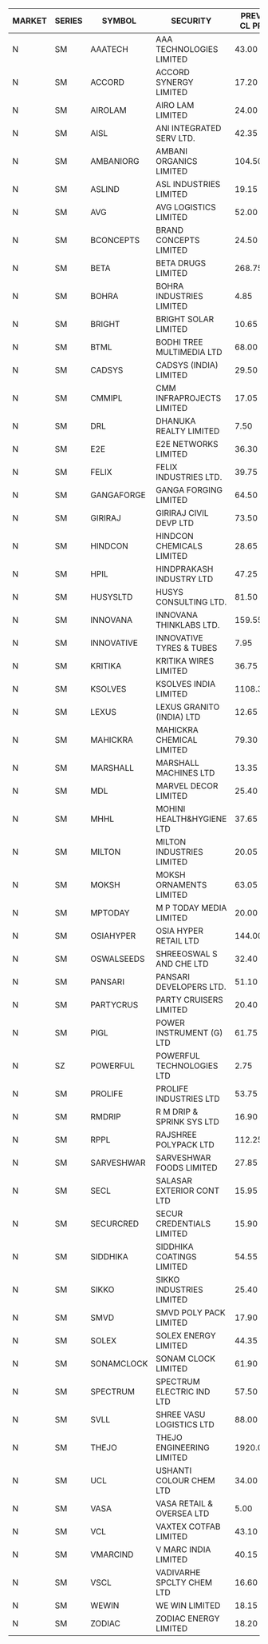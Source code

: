 


| MARKET | SERIES | SYMBOL | SECURITY | PREV CL PR | OPEN PRICE | HIGH PRICE | LOW PRICE | CLOSE PRICE | NET TRDVAL | NET TRDQTY | CORP IND | HI 52 WK | LO 52 WK |
| ----- | ----- | ----- | ----- | ----- | ----- | ----- | ----- | ----- | ----- | ----- | ----- | ----- | ----- |
| N | SM | AAATECH | AAA TECHNOLOGIES LIMITED | 43.00 | 44.00 | 44.00 | 44.00 | 44.00 | 132000.00 | 3000 |  | 51.00 | 42.00 |
| N | SM | ACCORD | ACCORD SYNERGY LIMITED | 17.20 | 16.35 | 16.35 | 16.35 | 16.35 | 130800.00 | 8000 |  | 27.00 | 10.25 |
| N | SM | AIROLAM | AIRO LAM LIMITED | 24.00 | 22.55 | 26.00 | 22.55 | 25.00 | 526650.00 | 21000 |  | 36.00 | 17.35 |
| N | SM | AISL | ANI INTEGRATED SERV LTD. | 42.35 | 43.00 | 43.15 | 40.50 | 41.45 | 896640.00 | 21600 |  | 44.40 | 17.45 |
| N | SM | AMBANIORG | AMBANI ORGANICS LIMITED | 104.50 | 104.00 | 114.50 | 104.00 | 112.20 | 5119800.00 | 46000 |  | 114.50 | 42.35 |
| N | SM | ASLIND | ASL INDUSTRIES LIMITED | 19.15 | 18.20 | 18.20 | 18.20 | 18.20 | 72800.00 | 4000 |  | 22.10 | 4.75 |
| N | SM | AVG | AVG LOGISTICS LIMITED | 52.00 | 54.60 | 54.60 | 54.60 | 54.60 | 131040.00 | 2400 |  | 65.50 | 26.70 |
| N | SM | BCONCEPTS | BRAND CONCEPTS LIMITED | 24.50 | 25.70 | 25.70 | 25.70 | 25.70 | 77100.00 | 3000 |  | 32.05 | 13.70 |
| N | SM | BETA | BETA DRUGS LIMITED | 268.75 | 275.10 | 282.10 | 275.10 | 280.95 | 6497840.00 | 23200 |  | 282.10 | 43.30 |
| N | SM | BOHRA | BOHRA INDUSTRIES LIMITED | 4.85 | 5.05 | 5.05 | 5.00 | 5.05 | 151100.00 | 30000 |  | 5.05 | .95 |
| N | SM | BRIGHT | BRIGHT SOLAR LIMITED | 10.65 | 10.10 | 11.70 | 10.10 | 11.50 | 203400.00 | 18000 |  | 15.55 | 4.70 |
| N | SM | BTML | BODHI TREE MULTIMEDIA LTD | 68.00 | 70.00 | 72.15 | 65.00 | 65.00 | 330240.00 | 4800 |  | 96.00 | 64.05 |
| N | SM | CADSYS | CADSYS (INDIA) LIMITED | 29.50 | 30.00 | 30.00 | 28.25 | 28.25 | 174500.00 | 6000 |  | 30.00 | 17.90 |
| N | SM | CMMIPL | CMM INFRAPROJECTS LIMITED | 17.05 | 17.90 | 17.90 | 17.90 | 17.90 | 53700.00 | 3000 |  | 17.90 | 2.25 |
| N | SM | DRL | DHANUKA REALTY LIMITED | 7.50 | 7.50 | 7.50 | 7.50 | 7.50 | 45000.00 | 6000 |  | 7.85 | 7.25 |
| N | SM | E2E | E2E NETWORKS LIMITED | 36.30 | 37.50 | 37.50 | 36.00 | 36.00 | 653300.00 | 18000 |  | 61.30 | 14.85 |
| N | SM | FELIX | FELIX INDUSTRIES LTD. | 39.75 | 39.75 | 41.60 | 39.75 | 40.30 | 1290400.00 | 32000 |  | 51.25 | 10.80 |
| N | SM | GANGAFORGE | GANGA FORGING LIMITED | 64.50 | 65.90 | 66.00 | 65.00 | 65.70 | 2103200.00 | 32000 |  | 66.00 | 9.50 |
| N | SM | GIRIRAJ | GIRIRAJ CIVIL DEVP LTD | 73.50 | 73.00 | 73.00 | 73.00 | 73.00 | 262800.00 | 3600 |  | 93.50 | 44.65 |
| N | SM | HINDCON | HINDCON CHEMICALS LIMITED | 28.65 | 29.00 | 29.00 | 28.00 | 28.75 | 1143600.00 | 40000 |  | 29.00 | 8.25 |
| N | SM | HPIL | HINDPRAKASH INDUSTRY LTD | 47.25 | 47.25 | 47.50 | 47.25 | 47.45 | 1138500.00 | 24000 |  | 47.50 | 41.50 |
| N | SM | HUSYSLTD | HUSYS CONSULTING LTD. | 81.50 | 84.80 | 84.80 | 84.80 | 84.80 | 169600.00 | 2000 |  | 131.85 | 20.50 |
| N | SM | INNOVANA | INNOVANA THINKLABS LTD. | 159.55 | 157.00 | 166.00 | 157.00 | 166.00 | 483000.00 | 3000 |  | 196.45 | 70.25 |
| N | SM | INNOVATIVE | INNOVATIVE TYRES & TUBES | 7.95 | 7.90 | 7.90 | 7.90 | 7.90 | 47400.00 | 6000 |  | 10.35 | 5.65 |
| N | SM | KRITIKA | KRITIKA WIRES LIMITED | 36.75 | 36.75 | 36.75 | 36.75 | 36.75 | 735000.00 | 20000 |  | 38.50 | 32.00 |
| N | SM | KSOLVES | KSOLVES INDIA LIMITED | 1108.30 | 1111.00 | 1163.70 | 1111.00 | 1163.70 | 13565880.00 | 11700 |  | 1163.70 | 102.05 |
| N | SM | LEXUS | LEXUS GRANITO (INDIA) LTD | 12.65 | 13.00 | 13.25 | 13.00 | 13.25 | 52600.00 | 4000 |  | 22.50 | 5.20 |
| N | SM | MAHICKRA | MAHICKRA CHEMICAL LIMITED | 79.30 | 77.40 | 79.20 | 76.50 | 78.00 | 467100.00 | 6000 |  | 84.25 | 70.00 |
| N | SM | MARSHALL | MARSHALL MACHINES LTD | 13.35 | 14.00 | 14.00 | 14.00 | 14.00 | 84000.00 | 6000 |  | 15.50 | 4.85 |
| N | SM | MDL | MARVEL DECOR LIMITED | 25.40 | 26.65 | 26.65 | 26.65 | 26.65 | 53300.00 | 2000 |  | 27.30 | 16.50 |
| N | SM | MHHL | MOHINI HEALTH&HYGIENE LTD | 37.65 | 39.50 | 39.50 | 35.85 | 37.20 | 9245400.00 | 237000 |  | 39.50 | 11.80 |
| N | SM | MILTON | MILTON INDUSTRIES LIMITED | 20.05 | 20.95 | 20.95 | 20.95 | 20.95 | 92180.00 | 4400 |  | 27.05 | 7.00 |
| N | SM | MOKSH | MOKSH ORNAMENTS LIMITED | 63.05 | 63.50 | 64.85 | 61.50 | 64.55 | 2666850.00 | 42000 |  | 67.50 | 21.00 |
| N | SM | MPTODAY | M P TODAY MEDIA LIMITED | 20.00 | 20.00 | 20.00 | 20.00 | 20.00 | 40000.00 | 2000 |  | 23.85 | 9.70 |
| N | SM | OSIAHYPER | OSIA HYPER RETAIL LTD | 144.00 | 160.00 | 170.00 | 160.00 | 168.00 | 989200.00 | 6000 |  | 246.00 | 117.00 |
| N | SM | OSWALSEEDS | SHREEOSWAL S AND CHE LTD | 32.40 | 33.75 | 34.00 | 33.75 | 34.00 | 271000.00 | 8000 |  | 50.45 | 21.80 |
| N | SM | PANSARI | PANSARI DEVELOPERS LTD. | 51.10 | 52.50 | 52.50 | 52.50 | 52.50 | 1260000.00 | 24000 |  | 53.00 | 21.90 |
| N | SM | PARTYCRUS | PARTY CRUISERS LIMITED | 20.40 | 21.15 | 21.15 | 21.15 | 21.15 | 42300.00 | 2000 |  | 39.90 | 16.55 |
| N | SM | PIGL | POWER INSTRUMENT (G) LTD | 61.75 | 62.50 | 64.80 | 62.50 | 64.80 | 2054400.00 | 32000 |  | 64.80 | 8.90 |
| N | SZ | POWERFUL | POWERFUL TECHNOLOGIES LTD | 2.75 | 2.85 | 2.85 | 2.85 | 2.85 | 5700.00 | 2000 |  | 7.55 | 1.90 |
| N | SM | PROLIFE | PROLIFE INDUSTRIES LTD | 53.75 | 56.40 | 56.40 | 52.80 | 52.80 | 496800.00 | 9000 |  | 67.90 | 30.50 |
| N | SM | RMDRIP | R M DRIP & SPRINK SYS LTD | 16.90 | 16.60 | 17.60 | 16.60 | 17.10 | 307100.00 | 18000 |  | 63.00 | 15.50 |
| N | SM | RPPL | RAJSHREE POLYPACK LTD | 112.25 | 110.00 | 116.95 | 109.25 | 115.45 | 4334050.00 | 39000 |  | 121.00 | 47.75 |
| N | SM | SARVESHWAR | SARVESHWAR FOODS LIMITED | 27.85 | 26.55 | 29.20 | 26.55 | 29.20 | 360960.00 | 12800 |  | 37.85 | 9.60 |
| N | SM | SECL | SALASAR EXTERIOR CONT LTD | 15.95 | 15.95 | 16.70 | 15.95 | 16.70 | 97950.00 | 6000 |  | 43.00 | 9.90 |
| N | SM | SECURCRED | SECUR CREDENTIALS LIMITED | 15.90 | 16.65 | 16.65 | 16.65 | 16.65 | 49950.00 | 3000 |  | 24.25 | 12.00 |
| N | SM | SIDDHIKA | SIDDHIKA COATINGS LIMITED | 54.55 | 53.00 | 53.00 | 53.00 | 53.00 | 106000.00 | 2000 |  | 58.00 | 51.00 |
| N | SM | SIKKO | SIKKO INDUSTRIES LIMITED | 25.40 | 25.25 | 25.25 | 25.25 | 25.25 | 202000.00 | 8000 |  | 33.80 | 11.60 |
| N | SM | SMVD | SMVD POLY PACK LIMITED | 17.90 | 17.10 | 17.10 | 17.05 | 17.05 | 136500.00 | 8000 |  | 17.90 | 6.45 |
| N | SM | SOLEX | SOLEX ENERGY LIMITED | 44.35 | 46.50 | 46.55 | 43.00 | 46.55 | 272100.00 | 6000 |  | 59.20 | 20.15 |
| N | SM | SONAMCLOCK | SONAM CLOCK LIMITED | 61.90 | 61.00 | 61.00 | 60.00 | 60.50 | 544500.00 | 9000 |  | 66.00 | 37.50 |
| N | SM | SPECTRUM | SPECTRUM ELECTRIC IND LTD | 57.50 | 58.00 | 58.00 | 58.00 | 58.00 | 9976000.00 | 172000 |  | 69.00 | 45.60 |
| N | SM | SVLL | SHREE VASU LOGISTICS LTD | 88.00 | 88.50 | 88.50 | 88.50 | 88.50 | 88500.00 | 1000 |  | 104.00 | 76.40 |
| N | SM | THEJO | THEJO ENGINEERING LIMITED | 1920.00 | 1875.00 | 2001.00 | 1875.00 | 1915.00 | 2719100.00 | 1400 |  | 2255.00 | 383.05 |
| N | SM | UCL | USHANTI COLOUR CHEM LTD | 34.00 | 34.50 | 34.50 | 34.50 | 34.50 | 69000.00 | 2000 |  | 42.40 | 24.00 |
| N | SM | VASA | VASA RETAIL & OVERSEA LTD | 5.00 | 5.00 | 5.00 | 5.00 | 5.00 | 20000.00 | 4000 |  | 7.55 | 4.95 |
| N | SM | VCL | VAXTEX COTFAB LIMITED | 43.10 | 43.25 | 43.25 | 43.25 | 43.25 | 259500.00 | 6000 |  | 44.95 | 17.00 |
| N | SM | VMARCIND | V MARC INDIA LIMITED | 40.15 | 40.50 | 40.50 | 39.05 | 40.35 | 1189050.00 | 30000 |  | 45.00 | 38.00 |
| N | SM | VSCL | VADIVARHE SPCLTY CHEM LTD | 16.60 | 15.85 | 15.85 | 15.85 | 15.85 | 142650.00 | 9000 |  | 19.55 | 5.85 |
| N | SM | WEWIN | WE WIN LIMITED | 18.15 | 17.30 | 17.30 | 17.30 | 17.30 | 51900.00 | 3000 |  | 60.00 | 13.55 |
| N | SM | ZODIAC | ZODIAC ENERGY LIMITED | 18.20 | 18.00 | 18.20 | 18.00 | 18.20 | 144800.00 | 8000 |  | 23.75 | 11.50 |



